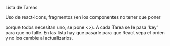 Lista de Tareas

Uso de react-icons, fragmentos (en los componentes no tener que poner <div> porque todos necesitan uno, se pone <>).
A cada Tarea se le pasa 'key' para que no falle. En las lista hay que pasarle para que React sepa el orden y no los cambie al actualizarlos.